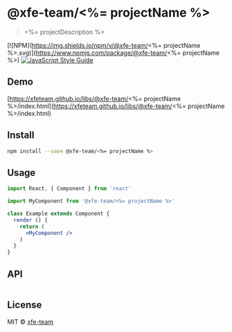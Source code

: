 # @xfe-team/<%= projectName %>

> <%= projectDescription %>

[![NPM](https://img.shields.io/npm/v/@xfe-team/<%= projectName %>.svg)](https://www.npmjs.com/package/@xfe-team/<%= projectName %>) [![JavaScript Style Guide](https://img.shields.io/badge/code_style-standard-brightgreen.svg)](https://standardjs.com)

## Demo

[https://xfeteam.github.io/libs/@xfe-team/<%= projectName %>/index.html](https://xfeteam.github.io/libs/@xfe-team/<%= projectName %>/index.html)

## Install

```bash
npm install --save @xfe-team/<%= projectName %>
```

## Usage

```jsx
import React, { Component } from 'react'

import MyComponent from '@xfe-team/<%= projectName %>'

class Example extends Component {
  render () {
    return (
      <MyComponent />
    )
  }
}
```

## API
```JavaScript
```

## License

MIT © [xfe-team](https://github.com/xfeteam)
